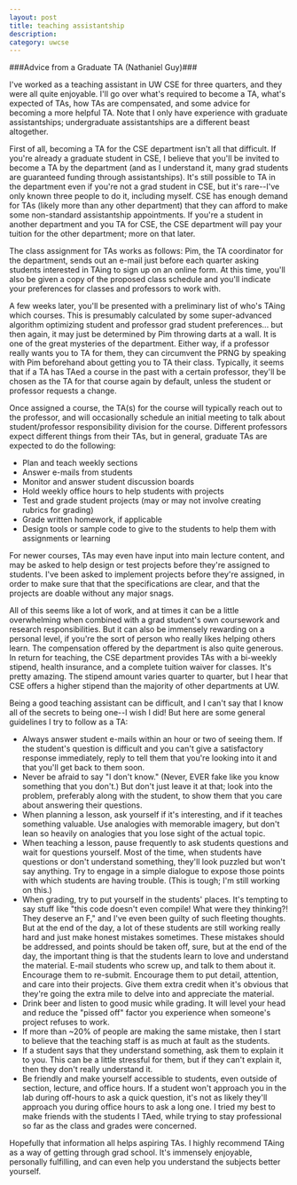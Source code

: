 ```yaml
---
layout: post
title: teaching assistantship
description:
category: uwcse
---
```


###Advice from a Graduate TA (Nathaniel Guy)###

I've worked as a teaching assistant in UW CSE for three quarters, and they were all quite enjoyable. I'll go over what's required to become a TA, what's expected of TAs, how TAs are compensated, and some advice for becoming a more helpful TA. Note that I only have experience with graduate assistantships; undergraduate assistantships are a different beast altogether.

First of all, becoming a TA for the CSE department isn't all that difficult. If you're already a graduate student in CSE, I believe that you'll be invited to become a TA by the department (and as I understand it, many grad students are guaranteed funding through assistantships). It's still possible to TA in the department even if you're not a grad student in CSE, but it's rare--I've only known three people to do it, including myself. CSE has enough demand for TAs (likely more than any other department) that they can afford to make some non-standard assistantship appointments. If you're a student in another department and you TA for CSE, the CSE department will pay your tuition for the other department; more on that later.

The class assignment for TAs works as follows:  Pim, the TA coordinator for the department, sends out an e-mail just before each quarter asking students interested in TAing to sign up on an online form. At this time, you'll also be given a copy of the proposed class schedule and you'll indicate your preferences for classes and professors to work with.

A few weeks later, you'll be presented with a preliminary list of who's TAing which courses. This is presumably calculated by some super-advanced algorithm optimizing student and professor grad student preferences... but then again, it may just be determined by Pim throwing darts at a wall. It is one of the great mysteries of the department. Either way, if a professor really wants you to TA for them, they can circumvent the PRNG by speaking with Pim beforehand about getting you to TA their class. Typically, it seems that if a TA has TAed a course in the past with a certain professor, they'll be chosen as the TA for that course again by default, unless the student or professor requests a change.

Once assigned a course, the TA(s) for the course will typically reach out to the professor, and will occasionally schedule an initial meeting to talk about student/professor responsibility division for the course. Different professors expect different things from their TAs, but in general, graduate TAs are expected to do the following:

* Plan and teach weekly sections
* Answer e-mails from students
* Monitor and answer student discussion boards
* Hold weekly office hours to help students with projects
* Test and grade student projects (may or may not involve creating rubrics for grading)
* Grade written homework, if applicable
* Design tools or sample code to give to the students to help them with assignments or learning

For newer courses, TAs may even have input into main lecture content, and may be asked to help design or test projects before they're assigned to students. I've been asked to implement projects before they're assigned, in order to make sure that that the specifications are clear, and that the projects are doable without any major snags.

All of this seems like a lot of work, and at times it can be a little overwhelming when combined with a grad student's own coursework and research responsibilities. But it can also be immensely rewarding on a personal level, if you're the sort of person who really likes helping others learn. The compensation offered by the department is also quite generous. In return for teaching, the CSE department provides TAs with a bi-weekly stipend, health insurance, and a complete tuition waiver for classes. It's pretty amazing. The stipend amount varies quarter to quarter, but I hear that CSE offers a higher stipend than the majority of other departments at UW.

Being a good teaching assistant can be difficult, and I can't say that I know all of the secrets to being one--I wish I did! But here are some general guidelines I try to follow as a TA:

* Always answer student e-mails within an hour or two of seeing them. If the student's question is difficult and you can't give a satisfactory response immediately, reply to tell them that you're looking into it and that you'll get back to them soon.
* Never be afraid to say "I don't know." (Never, EVER fake like you know something that you don't.) But don't just leave it at that; look into the problem, preferably along with the student, to show them that you care about answering their questions.
* When planning a lesson, ask yourself if it's interesting, and if it teaches something valuable. Use analogies with memorable imagery, but don't lean so heavily on analogies that you lose sight of the actual topic.
* When teaching a lesson, pause frequently to ask students questions and wait for questions yourself. Most of the time, when students have questions or don't understand something, they'll look puzzled but won't say anything. Try to engage in a simple dialogue to expose those points with which students are having trouble. (This is tough; I'm still working on this.)
* When grading, try to put yourself in the students' places. It's tempting to say stuff like "this code doesn't even compile! What were they thinking?! They deserve an F," and I've even been guilty of such fleeting thoughts. But at the end of the day, a lot of these students are still working really hard and just make honest mistakes sometimes. These mistakes should be addressed, and points should be taken off, sure, but at the end of the day, the important thing is that the students learn to love and understand the material. E-mail students who screw up, and talk to them about it. Encourage them to re-submit. Encourage them to put detail, attention, and care into their projects. Give them extra credit when it's obvious that they're going the extra mile to delve into and appreciate the material.
* Drink beer and listen to good music while grading. It will level your head and reduce the "pissed off" factor you experience when someone's project refuses to work.
* If more than ~20% of people are making the same mistake, then I start to believe that the teaching staff is as much at fault as the students.
* If a student says that they understand something, ask them to explain it to you. This can be a little stressful for them, but if they can't explain it, then they don't really understand it.
* Be friendly and make yourself accessible to students, even outside of section, lecture, and office hours. If a student won't approach you in the lab during off-hours to ask a quick question, it's not as likely they'll approach you during office hours to ask a long one. I tried my best to make friends with the students I TAed, while trying to stay professional so far as the class and grades were concerned.

Hopefully that information all helps aspiring TAs. I highly recommend TAing as a way of getting through grad school. It's immensely enjoyable, personally fulfilling, and can even help you understand the subjects better yourself.
